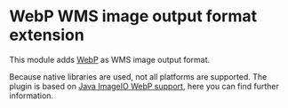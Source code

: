 # WebP WMS image output format extension

This module adds [WebP](https://developers.google.com/speed/webp) as WMS image output format.

Because native libraries are used, not all platforms are supported. The plugin is based on [Java ImageIO WebP support](https://github.com/gotson/webp-imageio), here you can find further information.
